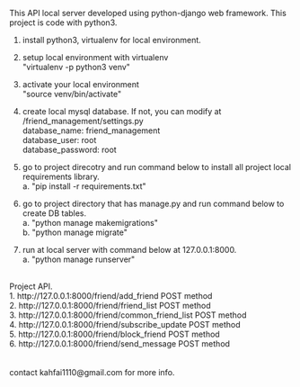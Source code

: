 
This API local server developed using python-django web framework. This project is code with python3.


1. install python3, virtualenv for local environment.

2. setup local environment with virtualenv <br />
    "virtualenv -p python3 venv"

3. activate your local environment<br />
    "source venv/bin/activate"

4. create local mysql database. If not, you can modify at <project>/friend_management/settings.py<br />
    database_name: friend_management<br />
    database_user: root<br />
    database_password: root<br />

5. go to project direcotry and run command below to install all project local requirements library.<br />
    a. "pip install -r requirements.txt"

6. go to project directory that has manage.py and run command below to create DB tables.<br />
    a. "python manage makemigrations"<br />
    b. "python manage migrate"

7. run at local server with command below at 127.0.0.1:8000.<br />
    a. "python manage runserver"

<br />
Project API.<br />
1. http://127.0.0.1:8000/friend/add_friend          POST method<br />
2. http://127.0.0.1:8000/friend/friend_list         POST method<br />
3. http://127.0.0.1:8000/friend/common_friend_list  POST method<br />
4. http://127.0.0.1:8000/friend/subscribe_update    POST method<br />
5. http://127.0.0.1:8000/friend/block_friend        POST method<br />
6. http://127.0.0.1:8000/friend/send_message        POST method


<br />
<br />
<br />
contact kahfai1110@gmail.com for more info.
